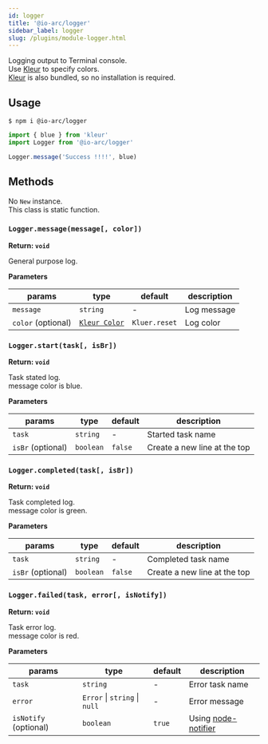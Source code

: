 ```yaml
---
id: logger
title: '@io-arc/logger'
sidebar_label: logger
slug: /plugins/module-logger.html
---
```


Logging output to Terminal console.  
Use [Kleur][kleur] to specify colors.  
[Kleur][kleur] is also bundled, so no installation is required.

## Usage

```shell
$ npm i @io-arc/logger
```

```typescript title="index.ts"
import { blue } from 'kleur'
import Logger from '@io-arc/logger'

Logger.message('Success !!!!', blue)
```

## Methods

No `New` instance.  
This class is static function.

### `Logger.message(message[, color])`

**Return: `void`**

General purpose log.

**Parameters**

| params             | type                   | default       | description |
| ------------------ | ---------------------- | ------------- | ----------- |
| `message`          | `string`               | \-            | Log message |
| `color` (optional) | [`Kleur Color`][kleur] | `Kluer.reset` | Log color   |

### `Logger.start(task[, isBr])`

**Return: `void`**

Task stated log.  
message color is blue.

**Parameters**

| params            | type      | default | description                  |
| ----------------- | --------- | ------- | ---------------------------- |
| `task`            | `string`  | \-      | Started task name            |
| `isBr` (optional) | `boolean` | `false` | Create a new line at the top |

### `Logger.completed(task[, isBr])`

**Return: `void`**

Task completed log.  
message color is green.

**Parameters**

| params            | type      | default | description                  |
| ----------------- | --------- | ------- | ---------------------------- |
| `task`            | `string`  | \-      | Completed task name          |
| `isBr` (optional) | `boolean` | `false` | Create a new line at the top |

### `Logger.failed(task, error[, isNotify])`

**Return: `void`**

Task error log.  
message color is red.

**Parameters**

| params                | type                          | default | description                                                      |
| --------------------- | ----------------------------- | ------- | ---------------------------------------------------------------- |
| `task`                | `string`                      | \-      | Error task name                                                  |
| `error`               | `Error` \| `string` \| `null` | \-      | Error message                                                    |
| `isNotify` (optional) | `boolean`                     | `true`  | Using [node-notifier](https://github.com/mikaelbr/node-notifier) |

[kleur]: https://github.com/lukeed/kleur
